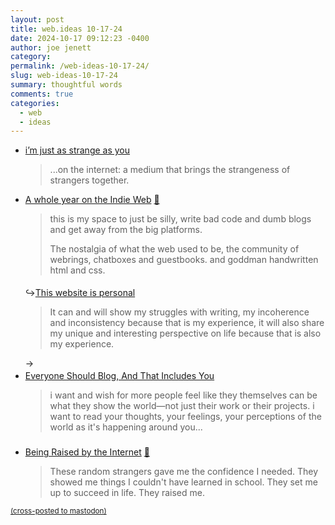 ```yaml
---
layout: post
title: web.ideas 10-17-24
date: 2024-10-17 09:12:23 -0400
author: joe jenett
category: 
permalink: /web-ideas-10-17-24/
slug: web-ideas-10-17-24
summary: thoughtful words
comments: true
categories:
  - web
  - ideas
---
```

<ul class="links">
	<li><a title="Winnie Lim » i’m just as strange as you" href="https://winnielim.org/notes/im-just-as-strange-as-you/">i’m just as strange as you</a><blockquote><p>...on the internet: a medium that brings the strangeness of strangers together.</p></blockquote></li>
	<li><a title="A whole year on the Indie Web - Frills" href="https://frills.dev/blog/240404-anniversary/">A whole year on the Indie Web</a> <a title="source" href="https://pinboard.in/u:ramblinggit">📌</a><blockquote><p>this is my space to just be silly, write bad code and dumb blogs and get away from the big platforms.</p><p>The nostalgia of what the web used to be, the community of webrings, chatboxes and guestbooks. and goddman handwritten html and css.</p></blockquote><br><span style="position:relative;top:-12px;">&#8618;<a title="This website is personal - Frills" href="https://frills.dev/blog/070224-this-website-is-personal-girls/">This website is personal</a><blockquote><p>It can and will show my struggles with writing, my incoherence and inconsistency because that is my experience, it will also share my unique and interesting perspective on life because that is also my experience. </p></blockquote></span><span title="led to site shown below" style="position:relative;top:-12px;">&#8594;</span></li>
	<li style="position:relative;top:-9px;"><a title="EveryoneShouldBlog.txt | the library of alexandra" href="https://library.xandra.cc/everyone-should-blog/">Everyone Should Blog, And That Includes You</a><blockquote><p>i want and wish for more people feel like they themselves can be what they show the world—not just their work or their projects. i want to read your thoughts, your feelings, your perceptions of the world as it's happening around you...</p></blockquote></li>
	<li><a title="Jimmy Miller" href="https://jimmyhmiller.github.io/raised">Being Raised by the Internet</a> <a title="source" href="https://pinboard.in/u:mikael">📌</a><blockquote><p>These random strangers gave me the confidence I needed. They showed me things I couldn't have learned in school. They set me up to succeed in life. They raised me.</p></blockquote></li>
</ul>

<a href="https://brid.gy/publish/mastodon"><small>(cross-posted to mastodon)</small></a>